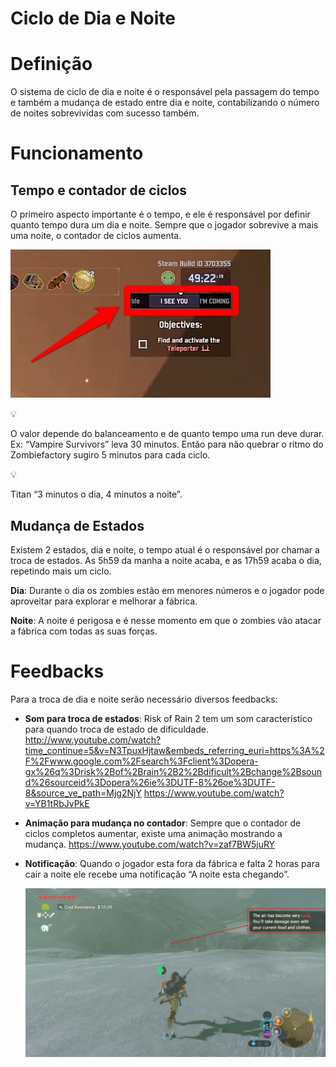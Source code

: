 # Ciclo de Dia e Noite

# Definição

O sistema de ciclo de dia e noite é o responsável pela passagem do tempo e também a mudança de estado entre dia e noite, contabilizando o número de noites sobrevividas com sucesso também.

# Funcionamento

## Tempo e contador de ciclos

O primeiro aspecto importante é o tempo, e ele é responsável por definir quanto tempo dura um dia e noite. Sempre que o jogador sobrevive a mais uma noite, o contador de ciclos aumenta. 

![image.png](image%2034.png)

<aside>
💡

O valor depende do balanceamento e de quanto tempo uma run deve durar. Ex: “Vampire Survivors” leva 30 minutos. Então para não quebrar o ritmo do Zombiefactory sugiro 5 minutos para cada ciclo.

</aside>

<aside>
💡

Titan “3 minutos o dia, 4 minutos a noite”.

</aside>

## Mudança de Estados

Existem 2 estados, dia e noite, o tempo atual é o responsável por chamar a troca de estados. As 5h59 da manha a noite acaba, e as 17h59 acaba o dia, repetindo mais um ciclo.

**Dia**: Durante o dia os zombies estão em menores números e o jogador pode aproveitar para explorar e melhorar a fábrica.

**Noite**: A noite é perigosa e é nesse momento em que o zombies vão atacar a fábrica com todas as suas forças.

# **Feedbacks**

Para a troca de dia e noite serão necessário diversos feedbacks:

- **Som para troca de estados**: Risk of Rain 2 tem um som característico para quando troca de estado de dificuldade.
 http://www.youtube.com/watch?time_continue=5&v=N3TpuxHjtaw&embeds_referring_euri=https%3A%2F%2Fwww.google.com%2Fsearch%3Fclient%3Dopera-gx%26q%3Drisk%2Bof%2Brain%2B2%2Bdificult%2Bchange%2Bsound%26sourceid%3Dopera%26ie%3DUTF-8%26oe%3DUTF-8&source_ve_path=Mjg2NjY 
https://www.youtube.com/watch?v=YB1tRbJvPkE
- **Animação para mudança no contador**: Sempre que o contador de ciclos completos aumentar, existe uma animação mostrando a mudança. 
https://www.youtube.com/watch?v=zaf7BW5juRY
- **Notificação**: Quando o jogador esta fora da fábrica e falta 2 horas para cair a noite ele recebe uma notificação “A noite esta chegando”.
    
    ![image.png](image%2035.png)
